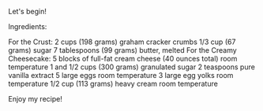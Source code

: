 Let's begin!

Ingredients: 

For the Crust:
2 cups (198 grams) graham cracker crumbs
1/3 cup (67 grams) sugar
7 tablespoons (99 grams) butter, melted
For the Creamy Cheesecake:
5 blocks of full-fat cream cheese (40 ounces total) room temperature
1 and 1/2 cups (300 grams) granulated sugar
2 teaspoons pure vanilla extract
5 large eggs room temperature
3 large egg yolks room temperature
1/2 cup (113 grams) heavy cream room temperature

Enjoy my recipe!

